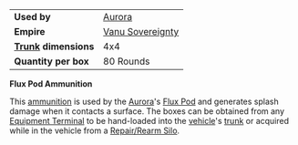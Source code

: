 |                                                 |                                                |
| ----------------------------------------------- | ---------------------------------------------- |
| **Used by**                                     | [Aurora](../vehicles/Aurora.md)                |
| **Empire**                                      | [Vanu Sovereignty](../terminology/Vanu_Sovereignty.md) |
| **[Trunk](../terminology/Trunk.md) dimensions** | 4x4                                            |
| **Quantity per box**                            | 80 Rounds                                      |

**Flux Pod Ammunition**

This [ammunition](../items/Ammunition.md) is used by the
[Aurora](../vehicles/Aurora.md)'s [Flux Pod](../items/Flux_Pod.md) and generates
splash damage when it contacts a surface. The boxes can be obtained from any
[Equipment Terminal](../items/Equipment_Terminal.md) to be hand-loaded into the
[vehicle](../vehicles/index.md)'s [trunk](../terminology/Trunk.md) or acquired
while in the vehicle from a [Repair/Rearm Silo](../items/Repair_Rearm_Silo.md).

